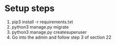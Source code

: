 # Setup steps

1. pip3 install -r requirements.txt
2. python3 manage.py migrate
3. python3 manage.py createsuperuser
4. Go into the admin and follow step 3 of section 22